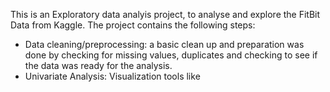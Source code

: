 This is an Exploratory data analyis project, to analyse and explore the FitBit Data from Kaggle. 
The project contains the following steps:
* Data cleaning/preprocessing: a basic clean up and preparation was done by checking for missing values, duplicates and checking
  to see if the data was ready for the analysis.
* Univariate Analysis: Visualization tools like 
